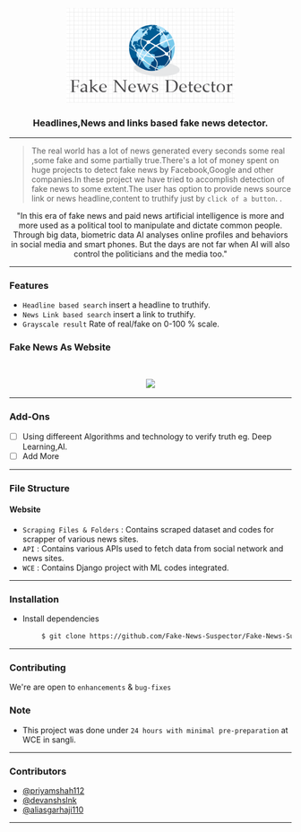 <p align="center">
  <a href="" rel="noopener">
 <img width=300px src="FakeLogo.PNG" alt="FakeNews-logo"></a>
</p>

<h3 align="center">Headlines,News and links based fake news detector.</h3>

------------------------------------------

>The real world has a lot of news generated every seconds some real ,some fake and some partially true.There's a lot of money spent on huge projects to detect fake news by Facebook,Google and other companies.In these project we have tried to accomplish detection of fake news to some extent.The user has option to provide news source link or news headline,content to truthify just by `click of a button`.
 . 

<div align="center">
"In this era of fake news and paid news artificial intelligence is more and more used as a political tool to manipulate and dictate common people. Through big data, biometric data AI analyses online profiles and behaviors in social media and smart phones. But the days are not far when AI will also control the politicians and the media too." </div>


------------------------------------------
### Features

- `Headline based search` insert a headline to truthify.
- `News Link based search` insert a link to truthify.
- `Grayscale result` Rate of real/fake on 0-100 % scale.

<h3 > Fake News As Website </h3>
<br>
<p align="center">
<img src ="Website.gif" width = 500px>
</p>
</div>

------------------------------------------

### Add-Ons

- [ ] Using differeent Algorithms and technology to verify truth eg. Deep Learning,AI.
- [ ] Add More

------------------------------------------
### File Structure


#### Website

- `Scraping Files & Folders` : Contains scraped dataset and codes for scrapper of various news sites.
- `API` : Contains various APIs used to fetch data from social network and news sites. 
- `WCE` : Contains Django project with ML codes integrated.

------------------------------------------
### Installation

* Install dependencies
```sh
        $ git clone https://github.com/Fake-News-Suspector/Fake-News-Suspector.git
```
------------------------------------------
### Contributing

 We're are open to `enhancements` & `bug-fixes`

### Note
- This project was done under `24 hours with minimal pre-preparation` at WCE in sangli.
------------------------------------------
### Contributors

- [@priyamshah112](https://github.com/priyamshah112)
- [@devanshslnk](https://github.com/devanshslnk)
- [@aliasgarhaji110](https://github.com/Aliasgarhaji110)
------------------------------------------
